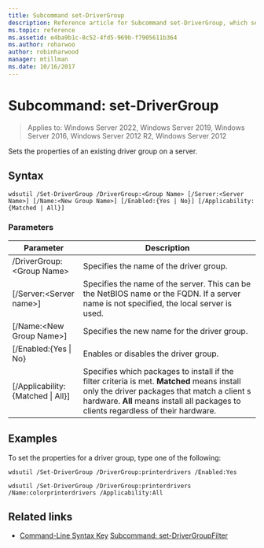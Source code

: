```yaml
---
title: Subcommand set-DriverGroup
description: Reference article for Subcommand set-DriverGroup, which sets the properties of an existing driver group on a server.
ms.topic: reference
ms.assetid: e4ba9b1c-8c52-4fd5-969b-f7905611b364
ms.author: roharwoo
author: robinharwood
manager: mtillman
ms.date: 10/16/2017
---
```

# Subcommand: set-DriverGroup

>Applies to: Windows Server 2022, Windows Server 2019, Windows Server 2016, Windows Server 2012 R2, Windows Server 2012

Sets the properties of an existing driver group on a server.

## Syntax
```
wdsutil /Set-DriverGroup /DriverGroup:<Group Name> [/Server:<Server Name>] [/Name:<New Group Name>] [/Enabled:{Yes | No}] [/Applicability:{Matched | All}]
```
### Parameters

|Parameter|Description|
|-------|--------|
|/DriverGroup:\<Group Name\>|Specifies the name of the driver group.|
|[/Server:\<Server name\>]|Specifies the name of the server. This can be the NetBIOS name or the FQDN. If a server name is not specified, the local server is used.|
|[/Name:\<New Group Name\>]|Specifies the new name for the driver group.|
|[/Enabled:{Yes \| No}|Enables or disables the driver group.|
|[/Applicability:{Matched \| All}]|Specifies which packages to install if the filter criteria is met. **Matched** means install only the driver packages that match a client s hardware. **All** means install all packages to clients regardless of their hardware.|

## Examples
To set the properties for a driver group, type one of the following:
```
wdsutil /Set-DriverGroup /DriverGroup:printerdrivers /Enabled:Yes
```
```
wdsutil /Set-DriverGroup /DriverGroup:printerdrivers /Name:colorprinterdrivers /Applicability:All
```
## Related links
- [Command-Line Syntax Key](command-line-syntax-key.md)
[Subcommand: set-DriverGroupFilter](./wdsutil-set-drivergroupfilter.md)

